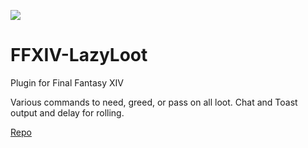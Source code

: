 [![](https://dcbadge.vercel.app/api/server/JRVF3DmGM2)](https://discord.gg/JRVF3DmGM2)

# FFXIV-LazyLoot

Plugin for Final Fantasy XIV

Various commands to need, greed, or pass on all loot. Chat and Toast output and delay for rolling.

[Repo](https://raw.githubusercontent.com/53m1k0l0n/FF14_Plugins/main/repo.json)

